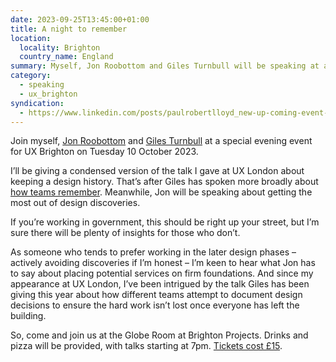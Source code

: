 ```yaml
---
date: 2023-09-25T13:45:00+01:00
title: A night to remember
location:
  locality: Brighton
  country_name: England
summary: Myself, Jon Roobottom and Giles Turnbull will be speaking at a special evening event for UX Brighton on Tuesday 10 October 2023.
category:
  - speaking
  - ux_brighton
syndication:
  - https://www.linkedin.com/posts/paulrobertlloyd_new-up-coming-event-join-us-on-tuesday-activity-7112056049318154240-aqWr
---
```


Join myself, [Jon Roobottom][1] and [Giles Turnbull][2] at a special evening event for UX Brighton on Tuesday 10 October 2023.

I’ll be giving a condensed version of the talk I gave at UX London about keeping a design history. That’s after Giles has spoken more broadly about [how teams remember][3]. Meanwhile, Jon will be speaking about getting the most out of design discoveries.

If you’re working in government, this should be right up your street, but I’m sure there will be plenty of insights for those who don’t.

As someone who tends to prefer working in the later design phases – actively avoiding discoveries if I’m honest – I’m keen to hear what Jon has to say about placing potential services on firm foundations. And since my appearance at UX London, I’ve been intrigued by the talk Giles has been giving this year about how different teams attempt to document design decisions to ensure the hard work isn’t lost once everyone has left the building.

So, come and join us at the Globe Room at Brighton Projects. Drinks and pizza will be provided, with talks starting at 7pm. [Tickets cost £15][4].

[1]: https://roodesign.co.uk
[2]: https://gilest.org
[3]: https://howteamsremember.com
[4]: https://uxbri.org/time-team-documenting-decisions-and-marking-milestones/
